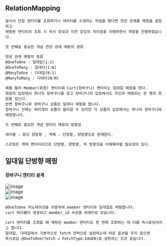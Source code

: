 ## RelationMapping
```
앞서서 단일 엔티티를 조회하거나 데이터를 수정하는 작업을 했다면 연관 관계를 매핑을 설정하고
매핑된 엔티티의 조회 시 즉시 로딩과 지연 로딩의 차이점을 이해하면서 개발을 진행하였습니다.

첫 번째로 중요한 개념 연관 관계 매핑의 종류

연관 관계 매핑의 종류
@OneToOne : 일대일(1:1)
@OneToMany : 일대다(1:N)
@ManyToOne : 다대일(N:1)
@ManyToMany : 다대다(N:M)

예를 들어 Member(회원) 엔티티와 Cart(장바구니) 엔티티는 일대일 매핑을 한다.
회원의 입장에서 하나의 장바구니를 갖고 장바구니의 입장에서도 자신과 매핑되는 한 명의 회원을 갖는다.
반면 장바구니와 장바구니 상품은 일대다 매핑을 합니다.
장바구니 안에는 여러개의 상품이 들어갈 수 있지만 각 상품의 입장에서는 하나의 장바구니와 매핑합니다.

두 번째로 중요한 개념 엔티티 매핑의 방향성

테이블 : 항상 양방향 , 객체 : 단방향, 양방향으로 존재한다.

스프링은 객체 엔티티이므로 단방향, 양방향, 즉 방향성을 이해해야할 필요성이 있다.
```
## 일대일 단방향 매핑
#### 장바구니 엔티티 설계
![image](https://github.com/mr-won/Shopping_Mall/assets/58906858/03193c54-cbef-4e3c-a723-0e3575c50175)    
![image](https://github.com/mr-won/Shopping_Mall/assets/58906858/1e973504-5c38-460b-b7c2-4ffb2abde148)     
![image](https://github.com/mr-won/Shopping_Mall/assets/58906858/ca707da3-ec3a-454a-9903-ddb2ec2ebf7e)
```
@OneToOne 어노테이션을 이용하여 member 엔티티와 일대일로 매핑합니다.
cart 테이블이 생성되고 member_id 속성을 외래키로 갖습니다.

cart 엔티티를 조회할 때 매핑된 member 엔티티도 한 번에 조회하는 데 이를 즉시로딩이라고 합니다.
일대일, 다대일에서 기본적으로 fetch 전략으로 설정하는데 따로 옵션을 주지 않으면
즉시로딩 @OneToOne(fetch = FetchType.EAGER)로 설정하는 것과 같습니다.
```
